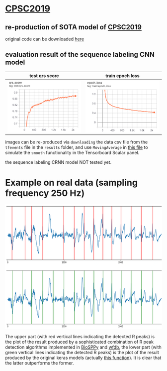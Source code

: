 
# [CPSC2019](http://2019.icbeb.org/Challenge.html)

re-production of SOTA model of [CPSC2019](http://2019.icbeb.org/Challenge.html)
-----------
original code can be downloaded [here](https://opensz.oss-cn-beijing.aliyuncs.com/ICBEB2020/file/CPSC2019-opensource.zip)


evaluation result of the sequence labeling CNN model
-----------

test qrs score             |  train epoch loss
:-------------------------:|:-------------------------:
![test_qrs_score](results/test_qrs_score.png)  |  ![train_epoch_loss](results/train_epoch_loss.png)

images can be re-produced via ``downloading`` the data csv file from the ``tfevents`` file in the ``results`` folder, and use ``MovingAverage`` in [this file](https://github.com/wenh06/utils/blob/master/utils_signal/utils_signal.py#L1458) to simulate the ``smooth`` functionality in the Tensorboard Scalar panel.


the sequence labeling CRNN model NOT tested yet.


# Example on real data (sampling frequency 250 Hz)

<img src="results/comparison_rpeaks_detect.png" width="800" height="400">

The upper part (with red vertical lines indicating the detected R peaks) is the plot of the result produced by a sophisticated combination of R peak detection algorithms implemented in [BioSPPy](https://github.com/PIA-Group/BioSPPy) and [wfdb](https://github.com/MIT-LCP/wfdb-python), the lower part (with green vertical lines indicating the detected R peaks) is the plot of the result produced by the original keras models (actually [this function](https://github.com/wenh06/torch_ecg/blob/master/torch_ecg/train/train_crnn_cpsc2020/signal_processing/ecg_rpeaks_dl.py#L30)). It is clear that the latter outperforms the former.
